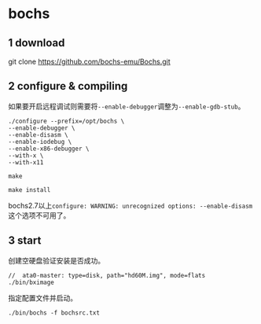 # bochs

## 1 download

git clone https://github.com/bochs-emu/Bochs.git

## 2 configure & compiling

如果要开启远程调试则需要将`--enable-debugger`调整为`--enable-gdb-stub`。

```shell
./configure --prefix=/opt/bochs \
--enable-debugger \
--enable-disasm \
--enable-iodebug \
--enable-x86-debugger \
--with-x \
--with-x11

make

make install
```

bochs2.7以上`configure: WARNING: unrecognized options: --enable-disasm`这个选项不可用了。

## 3 start

创建空硬盘验证安装是否成功。

```shell
//  ata0-master: type=disk, path="hd60M.img", mode=flats
./bin/bximage
```

指定配置文件并启动。

```shell
./bin/bochs -f bochsrc.txt
```